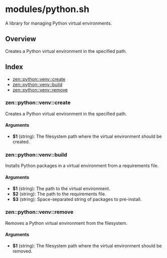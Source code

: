 # modules/python.sh

A library for managing Python virtual environments.

## Overview

Creates a Python virtual environment in the specified path.

## Index

* [zen::python::venv::create](#zenpythonvenvcreate)
* [zen::python::venv::build](#zenpythonvenvbuild)
* [zen::python::venv::remove](#zenpythonvenvremove)

### zen::python::venv::create

Creates a Python virtual environment in the specified path.

#### Arguments

* **$1** (string): The filesystem path where the virtual environment should be created.

### zen::python::venv::build

Installs Python packages in a virtual environment from a requirements file.

#### Arguments

* **$1** (string): The path to the virtual environment.
* **$2** (string): The path to the requirements file.
* **$3** (string): Space-separated string of packages to pre-install.

### zen::python::venv::remove

Removes a Python virtual environment from the filesystem.

#### Arguments

* **$1** (string): The filesystem path where the virtual environment should be removed.

